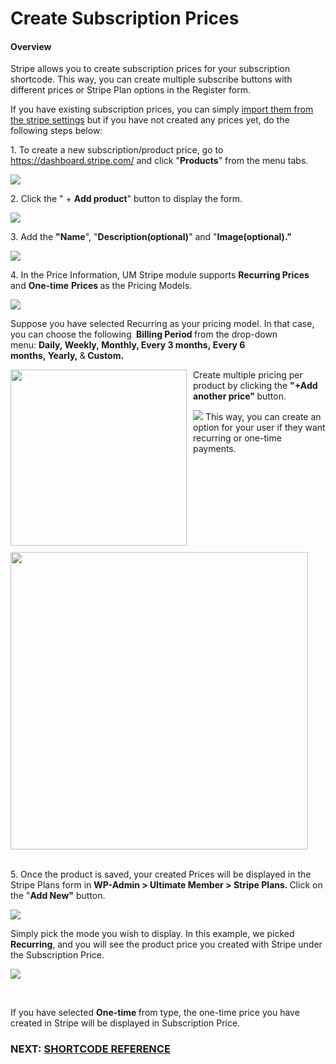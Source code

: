 # Create Subscription Prices
<h4>
<strong>Overview</strong></h4><p>
		 Stripe allows you to create subscription prices for your subscription shortcode. This way, you can create multiple subscribe buttons with different prices or Stripe Plan&nbsp;options in the Register form.</p><p>
	If you have existing subscription prices, you can simply 
	<a href="https://ultimatemember.github.io/docs-v3/um-stripe/article/1846-import-existing-subscription-prices-from-your-stripe-account" target="_blank">import them from the&nbsp;stripe settings</a> but if you have not created any prices yet, do the following steps below:</p><p>
	 1. To create a new subscription/product price, go to 
	<a href="https://dashboard.stripe.com/">https://dashboard.stripe.com/</a> and click "<strong>Products</strong>" from the menu tabs.</p><p>
	<img class="noBdr" src="https://s3.amazonaws.com/helpscout.net/docs/assets/561c96629033600a7a36d662/images/63f622a1188a9d242a7d5be0/file-GGEqHQjhzS.png"></p><p>
	 2. Click the " +
	<strong>Add product</strong>" button to display the form.</p><p>
	<img class="noBdr" src="https://s3.amazonaws.com/helpscout.net/docs/assets/561c96629033600a7a36d662/images/63f62388188a9d242a7d5be2/file-1U2CzmwMRx.png"></p><p>
	 3. Add the 
	<strong>"Name</strong>", "<strong>Description(optional)</strong>" and "<strong>Image(optional)."</strong></p><p>
	<img class="noBdr" src="https://s3.amazonaws.com/helpscout.net/docs/assets/561c96629033600a7a36d662/images/63f624c5188a9d242a7d5be5/file-GKKvbGkpLj.png"></p><p>
	 4. In the Price Information, UM Stripe module supports 
	<strong>Recurring Prices </strong>and&nbsp;<strong>One-time</strong>&nbsp;<strong>Prices&nbsp;</strong>as the Pricing Models.</p><p>
	<img class="noBdr" src="https://s3.amazonaws.com/helpscout.net/docs/assets/561c96629033600a7a36d662/images/63f62882c490cd5d5b96a1bf/file-Z7je1dsxgQ.png"></p><p>
	Suppose you have selected Recurring as your pricing model. In that case, you can choose the following
	<strong>&nbsp;Billing Period&nbsp;</strong>from the drop-down menu:&nbsp;<strong>Daily,&nbsp;Weekly,&nbsp;Monthly, Every 3 months,&nbsp;</strong><strong style="background-color: initial;">Every 6 months,&nbsp;</strong><strong style="background-color: initial;">Yearly,&nbsp;</strong>&amp;<strong style="background-color: initial;">&nbsp;</strong><strong style="background-color: initial;">Custom.</strong></p><p>
	<img src="https://s3.amazonaws.com/helpscout.net/docs/assets/561c96629033600a7a36d662/images/62984c0e92cb8c175b469163/file-mMF221HUQF.png" style="width: 282px; float: left; margin: 0px 10px 10px 0px;" alt=""></p><p>
	Create multiple pricing per product by clicking the 
	<b style="background-color: initial;">"+Add another price" </b>button.&nbsp;</p><p>
	<img src="https://s3.amazonaws.com/helpscout.net/docs/assets/561c96629033600a7a36d662/images/629848cc5732000792520c02/file-cSlCGFPq85.png">&nbsp;This way, you can create an option for your user if they want recurring or one-time payments.</p><p>
	<img src="https://s3.amazonaws.com/helpscout.net/docs/assets/561c96629033600a7a36d662/images/62984bb95732000792520c0e/file-Det8o1q8E1.png" style="width: 476px;"></p><p>
	<br>
	5. Once the product is saved, your created Prices will be displayed in the Stripe Plans form in
	<strong> WP-</strong><strong>Admin &gt; Ultimate</strong><strong>&nbsp;Member</strong><strong style="background-color: initial;">&nbsp;&gt; Stripe Plans. </strong>Click on the "<strong style="background-color: initial;">Add New"</strong> button.</p><p>
	<img src="https://s3.amazonaws.com/helpscout.net/docs/assets/561c96629033600a7a36d662/images/6470d26667106052aab4cb04/file-IzKdmD9Zyq.png"></p><p>
	Simply pick the mode you wish to display. In this example, we picked 
	<strong>Recurring</strong>, and you will see the product price you created with Stripe under the Subscription Price.</p><p>
	<img src="https://s3.amazonaws.com/helpscout.net/docs/assets/561c96629033600a7a36d662/images/6470d3e001fe745c0ae98261/file-aP8jvVeyuE.png"></p><figure><figcaption>
<br>
</figcaption></figure><p>
	If you have selected 
	<strong>One-time </strong>from type, the one-time price you have created in Stripe will be displayed in Subscription Price.</p><h3></h3><h3>NEXT: <a href="https://ultimatemember.github.io/docs-v3/um-stripe/article/1616-stripe-shortcodes-reference">SHORTCODE REFERENCE</a></h3>
